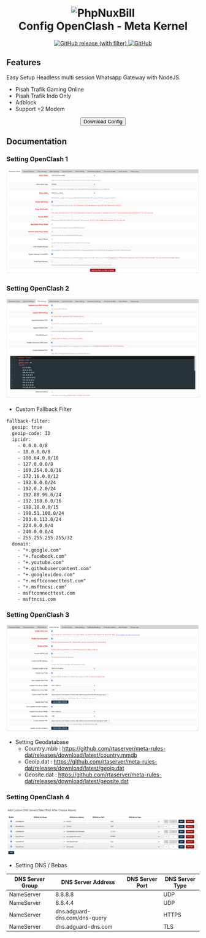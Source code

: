 <h1 align="center">
  <img src="https://raw.githubusercontent.com/MetaCubeX/Clash.Meta/Alpha/Meta.png" alt="PhpNuxBill" width="150">
  <br>Config OpenClash - Meta Kernel<br>
</h1>

<p align="center">
  <a href="https://github.com/rtaserver/Config-Open-ClashMeta/releases">
    <img alt="GitHub release (with filter)" src="https://img.shields.io/github/v/release/rtaserver/Config-Open-ClashMeta?label=Latest%20Release&labelColor=white">
  </a>
  <a href="https://github.com/rtaserver/Config-Open-ClashMeta/blob/main/LICENSE">
   <img alt="GitHub" src="https://img.shields.io/github/license/rtaserver/Config-Open-ClashMeta">
  </a>
</p>

## Features

Easy Setup Headless multi session Whatsapp Gateway with NodeJS.

- Pisah Trafik Gaming Online
- Pisah Trafik Indo Only
- Adblock
- Support +2 Modem

<p>

<p align="center">
  <a href="https://github.com/rtaserver/Config-Open-ClashMeta/releases">
    <button type="button" name="myButton">Download Config</button>
  </a>
</p>

## Documentation

### Setting OpenClash 1

![Img](image/image.png)

### Setting OpenClash 2

![img1](image/image-1.png)

- Custom Fallback Filter

```
fallback-filter:
  geoip: true
  geoip-code: ID
  ipcidr:
    - 0.0.0.0/8
    - 10.0.0.0/8
    - 100.64.0.0/10
    - 127.0.0.0/8
    - 169.254.0.0/16
    - 172.16.0.0/12
    - 192.0.0.0/24
    - 192.0.2.0/24
    - 192.88.99.0/24
    - 192.168.0.0/16
    - 198.18.0.0/15
    - 198.51.100.0/24
    - 203.0.113.0/24
    - 224.0.0.0/4
    - 240.0.0.0/4
    - 255.255.255.255/32
  domain:
    - "+.google.com"
    - "+.facebook.com"
    - "+.youtube.com"
    - "+.githubusercontent.com"
    - "+.googlevideo.com"
    - "+.msftconnecttest.com"
    - "+.msftncsi.com"
    - msftconnecttest.com
    - msftncsi.com
```

### Setting OpenClash 3

![img2](image/image-2.png)

- Setting Geodatabase
  - Country.mbb : https://github.com/rtaserver/meta-rules-dat/releases/download/latest/country.mmdb
  - Geoip.dat : https://github.com/rtaserver/meta-rules-dat/releases/download/latest/geoip.dat
  - Geosite.dat : https://github.com/rtaserver/meta-rules-dat/releases/download/latest/geosite.dat

### Setting OpenClash 4

![img3](image/image-3.png)

- Setting DNS / Bebas

| DNS Server Group | DNS Server Address            | DNS Server Port | DNS Server Type |
| ---------------- | ----------------------------- | --------------- | --------------- |
| NameServer       | 8.8.8.8                       |                 | UDP             |
| NameServer       | 8.8.4.4                       |                 | UDP             |
| NameServer       | dns.adguard-dns.com/dns-query |                 | HTTPS           |
| NameServer       | dns.adguard-dns.com           |                 | TLS             |
